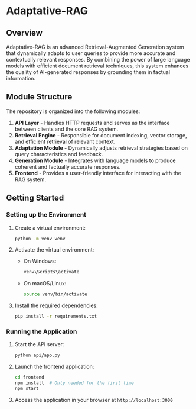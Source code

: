 # Adaptative-RAG

## Overview

Adaptative-RAG is an advanced Retrieval-Augmented Generation system that dynamically adapts to user queries to provide more accurate and contextually relevant responses. By combining the power of large language models with efficient document retrieval techniques, this system enhances the quality of AI-generated responses by grounding them in factual information.

## Module Structure

The repository is organized into the following modules:

1. **API Layer** - Handles HTTP requests and serves as the interface between clients and the core RAG system.
2. **Retrieval Engine** - Responsible for document indexing, vector storage, and efficient retrieval of relevant context.
3. **Adaptation Module** - Dynamically adjusts retrieval strategies based on query characteristics and feedback.
4. **Generation Module** - Integrates with language models to produce coherent and factually accurate responses.
5. **Frontend** - Provides a user-friendly interface for interacting with the RAG system.

## Getting Started

### Setting up the Environment

1. Create a virtual environment:
   ```bash
   python -m venv venv
   ```

2. Activate the virtual environment:
   - On Windows:
     ```bash
     venv\Scripts\activate
     ```
   - On macOS/Linux:
     ```bash
     source venv/bin/activate
     ```

3. Install the required dependencies:
   ```bash
   pip install -r requirements.txt
   ```

### Running the Application

1. Start the API server:
   ```bash
   python api/app.py
   ```

2. Launch the frontend application:
   ```bash
   cd frontend
   npm install  # Only needed for the first time
   npm start
   ```

3. Access the application in your browser at `http://localhost:3000`